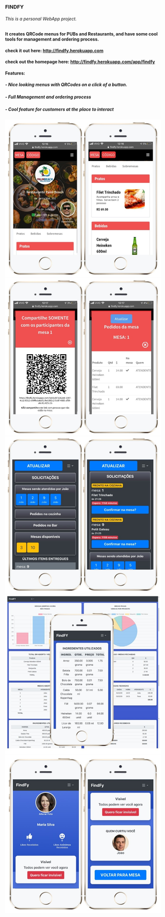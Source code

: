 ### FINDFY
###### This is a personal WebApp project.

#### It creates QRCode menus for PUBs and Restaurants, and have some cool tools for management and ordering process.

#### check it out here: http://findfy.herokuapp.com
#### check out the homepage here: http://findfy.herokuapp.com/app/findfy

#### Features:
##### - Nice looking menus with QRCodes on a click of a button.
##### - Full Management and ordering process
##### - Cool feature for customers at the place to interact

<img src="screenshot1.jpg" alt="">
<img src="screenshot2.jpg" alt="">
<img src="screenshot3.jpg" alt="">
<img src="screenshot4.jpg" alt="">
<img src="screenshot5.jpg" alt="">


